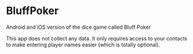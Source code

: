 # BluffPoker
Android and iOS version of the dice game called Bluff Poker

This app does not collect any data. It only requires access to your contacts to make entering player names easier (which is totally optional).
